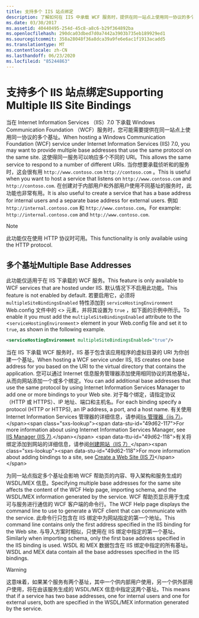 ```yaml
---
title: 支持多个 IIS 站点绑定
description: 了解如何在 IIS 中承载 WCF 服务时，提供在同一站点上使用同一协议的多个基址。
ms.date: 03/30/2017
ms.assetid: 40440495-254d-45c8-a8c6-b29f364892ba
ms.openlocfilehash: 290dca03dbed7d0a7442a3903b735eb189929ed1
ms.sourcegitcommit: 358a28048f36a8dca39a9fe6e6ac1f1913acadd5
ms.translationtype: MT
ms.contentlocale: zh-CN
ms.lasthandoff: 06/23/2020
ms.locfileid: "85244863"
---
```

# <a name="supporting-multiple-iis-site-bindings"></a><span data-ttu-id="49d62-103">支持多个 IIS 站点绑定</span><span class="sxs-lookup"><span data-stu-id="49d62-103">Supporting Multiple IIS Site Bindings</span></span>
<span data-ttu-id="49d62-104">当在 Internet Information Services （IIS）7.0 下承载 Windows Communication Foundation （WCF）服务时，您可能需要提供在同一站点上使用同一协议的多个基址。</span><span class="sxs-lookup"><span data-stu-id="49d62-104">When hosting a Windows Communication Foundation (WCF) service under Internet Information Services (IIS) 7.0, you may want to provide multiple base addresses that use the same protocol on the same site.</span></span> <span data-ttu-id="49d62-105">这使得同一服务可以响应多个不同的 URI。</span><span class="sxs-lookup"><span data-stu-id="49d62-105">This allows the same service to respond to a number of different URIs.</span></span> <span data-ttu-id="49d62-106">当你想要承载侦听和的服务时，这会很有用 `http://www.contoso.com` `http://contoso.com` 。</span><span class="sxs-lookup"><span data-stu-id="49d62-106">This is useful when you want to host a service that listens on `http://www.contoso.com` and `http://contoso.com`.</span></span> <span data-ttu-id="49d62-107">在创建对于内部用户和外部用户使用不同基址的服务时，此功能也非常有用。</span><span class="sxs-lookup"><span data-stu-id="49d62-107">It is also useful to create a service that has a base address for internal users and a separate base address for external users.</span></span> <span data-ttu-id="49d62-108">例如 `http://internal.contoso.com` 和 `http://www.contoso.com`。</span><span class="sxs-lookup"><span data-stu-id="49d62-108">For example: `http://internal.contoso.com` and `http://www.contoso.com`.</span></span>  
  
> [!NOTE]
> <span data-ttu-id="49d62-109">此功能仅在使用 HTTP 协议时可用。</span><span class="sxs-lookup"><span data-stu-id="49d62-109">This functionality is only available using the HTTP protocol.</span></span>  
  
## <a name="multiple-base-addresses"></a><span data-ttu-id="49d62-110">多个基址</span><span class="sxs-lookup"><span data-stu-id="49d62-110">Multiple Base Addresses</span></span>  
 <span data-ttu-id="49d62-111">此功能仅适用于在 IIS 下承载的 WCF 服务。</span><span class="sxs-lookup"><span data-stu-id="49d62-111">This feature is only available to WCF services that are hosted under IIS.</span></span> <span data-ttu-id="49d62-112">默认情况下不启用此功能。</span><span class="sxs-lookup"><span data-stu-id="49d62-112">This feature is not enabled by default.</span></span> <span data-ttu-id="49d62-113">若要启用它，必须将 `multipleSiteBindingsEnabled` 特性添加到 `serviceHostingEnvironment` Web.config 文件中的 <> 元素，并将其设置为 `true` ，如下面的示例中所示。</span><span class="sxs-lookup"><span data-stu-id="49d62-113">To enable it you must add the `multipleSiteBindingsEnabled` attribute to the <`serviceHostingEnvironment`> element in your Web.config file and set it to `true`, as shown in the following example.</span></span>  
  
```xml  
<serviceHostingEnvironment multipleSiteBindingsEnabled="true"/>  
```  
  
 <span data-ttu-id="49d62-114">当在 IIS 下承载 WCF 服务时，IIS 基于包含该应用程序的虚拟目录的 URI 为你创建一个基址。</span><span class="sxs-lookup"><span data-stu-id="49d62-114">When hosting a WCF service under IIS, IIS creates one base address for you based on the URI to the virtual directory that contains the application.</span></span> <span data-ttu-id="49d62-115">您可以通过 Internet 信息服务管理器添加使用相同协议的其他基址，从而向网站添加一个或多个绑定。</span><span class="sxs-lookup"><span data-stu-id="49d62-115">You can add additional base addresses that use the same protocol by using Internet Information Services Manager to add one or more bindings to your Web site.</span></span> <span data-ttu-id="49d62-116">对于每个绑定，请指定协议（HTTP 或 HTTPS）、IP 地址、端口和主机名。</span><span class="sxs-lookup"><span data-stu-id="49d62-116">For each binding specify a protocol (HTTP or HTTPS), an IP address, a port, and a host name.</span></span> <span data-ttu-id="49d62-117">有关使用 Internet Information Services 管理器的详细信息，请参阅[Iis 管理器（iis 7）](https://docs.microsoft.com/previous-versions/windows/it-pro/windows-server-2008-R2-and-2008/cc753842(v=ws.10))。</span><span class="sxs-lookup"><span data-stu-id="49d62-117">For more information about using Internet Information Services Manager, see [IIS Manager (IIS 7)](https://docs.microsoft.com/previous-versions/windows/it-pro/windows-server-2008-R2-and-2008/cc753842(v=ws.10)).</span></span> <span data-ttu-id="49d62-118">有关将绑定添加到网站的详细信息，请参阅[创建网站（IIS 7）](https://docs.microsoft.com/previous-versions/windows/it-pro/windows-server-2008-R2-and-2008/cc772350(v=ws.10))</span><span class="sxs-lookup"><span data-stu-id="49d62-118">For more information about adding bindings to a site, see [Create a Web Site (IIS 7)](https://docs.microsoft.com/previous-versions/windows/it-pro/windows-server-2008-R2-and-2008/cc772350(v=ws.10))</span></span>  
  
 <span data-ttu-id="49d62-119">为同一站点指定多个基址会影响 WCF 帮助页的内容、导入架构和服务生成的 WSDL/MEX 信息。</span><span class="sxs-lookup"><span data-stu-id="49d62-119">Specifying multiple base addresses for the same site affects the content of the WCF Help page, importing schema, and the WSDL/MEX information generated by the service.</span></span> <span data-ttu-id="49d62-120">WCF 帮助页显示用于生成可与服务进行通信的 WCF 客户端的命令行。</span><span class="sxs-lookup"><span data-stu-id="49d62-120">The WCF Help page displays the command line to use to generate a WCF client that can communicate with the service.</span></span> <span data-ttu-id="49d62-121">此命令行只包含在 IIS 绑定中为网站指定的第一个地址。</span><span class="sxs-lookup"><span data-stu-id="49d62-121">This command line contains only the first address specified in the IIS binding for the Web site.</span></span> <span data-ttu-id="49d62-122">与导入方案时相似，只使用在 IIS 绑定中指定的第一个基址。</span><span class="sxs-lookup"><span data-stu-id="49d62-122">Similarly when importing schema, only the first base address specified in the IIS binding is used.</span></span> <span data-ttu-id="49d62-123">WSDL 和 MEX 数据包含在 IIS 绑定中指定的所有基址。</span><span class="sxs-lookup"><span data-stu-id="49d62-123">WSDL and MEX data contain all the base addresses specified in the IIS bindings.</span></span>  
  
> [!WARNING]
> <span data-ttu-id="49d62-124">这意味着，如果某个服务有两个基址，其中一个供内部用户使用，另一个供外部用户使用，将在由该服务生成的 WSDL/MEX 信息中指定这两个基址。</span><span class="sxs-lookup"><span data-stu-id="49d62-124">This means that if a service has two base addresses, one for internal users and one for external users, both are specified in the WSDL/MEX information generated by the service.</span></span>
